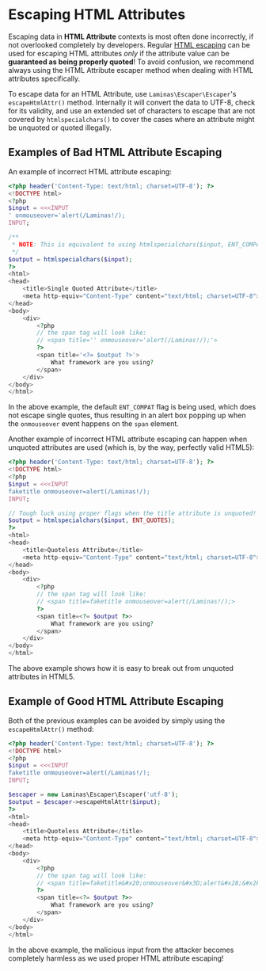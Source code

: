 # Escaping HTML Attributes

Escaping data in **HTML Attribute** contexts is most often done incorrectly, if
not overlooked completely by developers. Regular [HTML
escaping](escaping-html.md) can be used for escaping HTML attributes *only* if
the attribute value can be **guaranteed as being properly quoted**! To avoid
confusion, we recommend always using the HTML Attribute escaper method when
dealing with HTML attributes specifically.

To escape data for an HTML Attribute, use `Laminas\Escaper\Escaper`'s
`escapeHtmlAttr()` method.  Internally it will convert the data to UTF-8, check
for its validity, and use an extended set of characters to escape that are not
covered by `htmlspecialchars()` to cover the cases where an attribute might be
unquoted or quoted illegally.

## Examples of Bad HTML Attribute Escaping

An example of incorrect HTML attribute escaping:

```php
<?php header('Content-Type: text/html; charset=UTF-8'); ?>
<!DOCTYPE html>
<?php
$input = <<<INPUT
' onmouseover='alert(/Laminas!/);
INPUT;

/**
 * NOTE: This is equivalent to using htmlspecialchars($input, ENT_COMPAT)
 */
$output = htmlspecialchars($input);
?>
<html>
<head>
    <title>Single Quoted Attribute</title>
    <meta http-equiv="Content-Type" content="text/html; charset=UTF-8">
</head>
<body>
    <div>
        <?php
        // the span tag will look like:
        // <span title='' onmouseover='alert(/Laminas!/);'>
        ?>
        <span title='<?= $output ?>'>
            What framework are you using?
        </span>
    </div>
</body>
</html>
```

In the above example, the default `ENT_COMPAT` flag is being used, which does
not escape single quotes, thus resulting in an alert box popping up when the
`onmouseover` event happens on the `span` element.

Another example of incorrect HTML attribute escaping can happen when unquoted
attributes are used (which is, by the way, perfectly valid HTML5):

```php
<?php header('Content-Type: text/html; charset=UTF-8'); ?>
<!DOCTYPE html>
<?php
$input = <<<INPUT
faketitle onmouseover=alert(/Laminas!/);
INPUT;

// Tough luck using proper flags when the title attribute is unquoted!
$output = htmlspecialchars($input, ENT_QUOTES);
?>
<html>
<head>
    <title>Quoteless Attribute</title>
    <meta http-equiv="Content-Type" content="text/html; charset=UTF-8">
</head>
<body>
    <div>
        <?php
        // the span tag will look like:
        // <span title=faketitle onmouseover=alert(/Laminas!/);>
        ?>
        <span title=<?= $output ?>>
            What framework are you using?
        </span>
    </div>
</body>
</html>
```

The above example shows how it is easy to break out from unquoted attributes in
HTML5.

## Example of Good HTML Attribute Escaping

Both of the previous examples can be avoided by simply using the
`escapeHtmlAttr()` method:

```php
<?php header('Content-Type: text/html; charset=UTF-8'); ?>
<!DOCTYPE html>
<?php
$input = <<<INPUT
faketitle onmouseover=alert(/Laminas!/);
INPUT;

$escaper = new Laminas\Escaper\Escaper('utf-8');
$output = $escaper->escapeHtmlAttr($input);
?>
<html>
<head>
    <title>Quoteless Attribute</title>
    <meta http-equiv="Content-Type" content="text/html; charset=UTF-8">
</head>
<body>
    <div>
        <?php
        // the span tag will look like:
        // <span title=faketitle&#x20;onmouseover&#x3D;alert&#x28;&#x2F;Laminas&#x21;&#x2F;&#x29;&#x3B;>
        ?>
        <span title=<?= $output ?>>
            What framework are you using?
        </span>
    </div>
</body>
</html>
```

In the above example, the malicious input from the attacker becomes completely
harmless as we used proper HTML attribute escaping!
